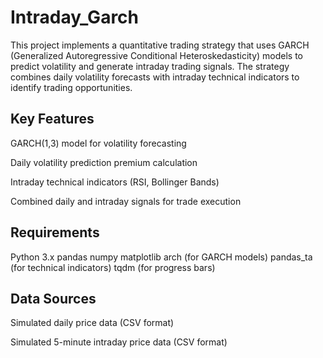 # Intraday_Garch
This project implements a quantitative trading strategy that uses GARCH (Generalized Autoregressive Conditional Heteroskedasticity) models to predict volatility and generate intraday trading signals. The strategy combines daily volatility forecasts with intraday technical indicators to identify trading opportunities.

## Key Features
GARCH(1,3) model for volatility forecasting

Daily volatility prediction premium calculation

Intraday technical indicators (RSI, Bollinger Bands)

Combined daily and intraday signals for trade execution

## Requirements
Python 3.x
pandas
numpy
matplotlib
arch (for GARCH models)
pandas_ta (for technical indicators)
tqdm (for progress bars)
 ## Data Sources
Simulated daily price data (CSV format)

Simulated 5-minute intraday price data (CSV format)
